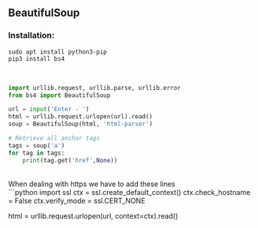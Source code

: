 ## BeautifulSoup
### Installation:
```
sudo apt install python3-pip
pip3 install bs4
```
<br/>

```python
import urllib.request, urllib.parse, urllib.error
from bs4 import BeautifulSoup

url = input('Enter - ')
html = urllib.request.urlopen(url).read()
soup = BeautifulSoup(html, 'html-parser')

# Retrieve all anchor tags
tags = soup('a')
for tag in tags:
    print(tag.get('href',None))
```    
<br/>
When dealing with https we have to add these lines <br/>
```python
import ssl
ctx = ssl.create_default_context()
ctx.check_hostname = False
ctx.verify_mode = ssl.CERT_NONE

html = urllib.request.urlopen(url, context=ctx).read()
```
